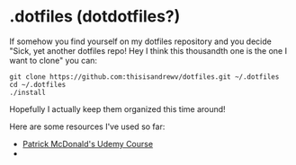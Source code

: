 # .dotfiles (dotdotfiles?)

If somehow you find yourself on my dotfiles repository and you decide "Sick, yet another dotfiles repo! Hey I think this thousandth one is the one I want to clone" you can:

~~~
git clone https://github.com:thisisandrewv/dotfiles.git ~/.dotfiles
cd ~/.dotfiles
./install
~~~


Hopefully I actually keep them organized this time around!

Here are some resources I've used so far:

* [Patrick McDonald's Udemy Course](dotfiles.eieio.xyz)
* 